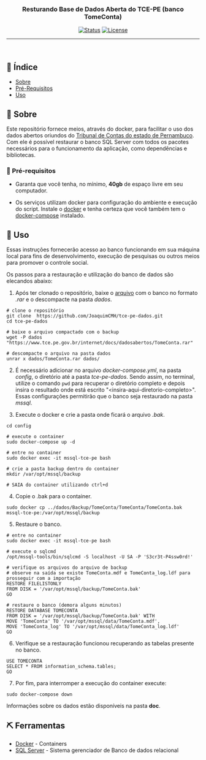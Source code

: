 <h3 align="center">Resturando Base de Dados Aberta do TCE-PE (banco TomeConta)</h3>

<div align="center">

[![Status](https://img.shields.io/badge/status-active-success.svg)]()
[![License](https://img.shields.io/badge/licence-GNU%20Aferro%20V3-blue.svg)](/LICENSE)

</div>

---

<p align="center">
    <br> 
</p>

## 📝 Índice

- [Sobre](#about)
- [Pré-Requisitos](#req)
- [Uso](#usage)


## 🧐 Sobre <a name = "about"></a>

Este repositório fornece meios, através do docker, para facilitar o uso dos dados abertos oriundos do [Tribunal de Contas do estado de Pernambuco](https://www.tce.pe.gov.br/internet/index.php/dados-abertos/bases-de-dados-completas). Com ele é possível restaurar o banco SQL Server com todos os pacotes necessários para o funcionamento da aplicação, como dependências e bibliotecas.

### 🎈 Pré-requisitos <a name="req"></a>

- Garanta que você tenha, no mínimo, **40gb** de espaço livre em seu computador.

- Os serviços utilizam docker para configuração do ambiente e execução do script. Instale o  [docker](https://docs.docker.com/install/) e tenha certeza que você também tem o  [docker-compose](https://docs.docker.com/compose/install/) instalado. 


##  🏁 Uso <a name="usage"></a>

Essas instruções fornecerão acesso ao banco funcionando em sua máquina local para fins de desenvolvimento, execução de pesquisas ou outros meios para promover o controle social.

Os passos para a restauração e utilização do banco de dados são elecandos abaixo:

1. Após ter clonado o repositório, baixe o [arquivo](https://www.tce.pe.gov.br/internet/docs/dadosabertos/TomeConta.rar) com o banco no formato *.rar* e o descompacte na pasta *dados*.

```shell
# clone o repositório
git clone  https://github.com/JoaquimCMH/tce-pe-dados.git
cd tce-pe-dados

# baixe o arquivo compactado com o backup
wget -P dados "https://www.tce.pe.gov.br/internet/docs/dadosabertos/TomeConta.rar"

# descompacte o arquivo na pasta dados
unrar x dados/TomeConta.rar dados/
```
2. É necessário adicionar no arquivo *docker-compose.yml*, na pasta *config*, o diretório até a pasta *tce-pe-dados*. Sendo assim, no terminal, utilize o comando `pwd` para recuperar o diretório completo e depois insira o resultado onde está escrito "\<insira-aqui-diretorio-completo\>". Essas configurações permitirão que o banco seja restaurado na pasta *mssql*.

3. Execute o docker e crie a pasta onde ficará o arquivo *.bak*.

```shell
cd config

# execute o container
sudo docker-compose up -d

# entre no container 
sudo docker exec -it mssql-tce-pe bash

# crie a pasta backup dentro do container
mkdir /var/opt/mssql/backup

# SAIA do container utilizando ctrl+d
```
4. Copie o .bak para o container.

```shell
sudo docker cp ../dados/Backup/TomeConta/TomeConta/TomeConta.bak mssql-tce-pe:/var/opt/mssql/backup
```

5. Restaure o banco.
```shell
# entre no container
sudo docker exec -it mssql-tce-pe bash

# execute o sqlcmd
/opt/mssql-tools/bin/sqlcmd -S localhost -U SA -P 'S3cr3t-P4ssw0rd!'

# verifique os arquivos do arquivo de backup
# observe na saída se existe TomeConta.mdf e TomeConta_log.ldf para prosseguir com a importação
RESTORE FILELISTONLY
FROM DISK = '/var/opt/mssql/backup/TomeConta.bak'
GO

# restaure o banco (demora alguns minutos)
RESTORE DATABASE TOMECONTA
FROM DISK = '/var/opt/mssql/backup/TomeConta.bak' WITH
MOVE 'TomeConta' TO '/var/opt/mssql/data/TomeConta.mdf',
MOVE 'TomeConta_log' TO '/var/opt/mssql/data/TomeConta_log.ldf'
GO
```
6. Verifique se a restauração funcionou recuperando as tabelas presente no banco.

```shell
USE TOMECONTA
SELECT * FROM information_schema.tables;
GO
```

7. Por fim, para interromper a execução do container execute:
```shell
sudo docker-compose down
```

Informações sobre os dados estão disponíveis na pasta **doc**.

## ⛏️ Ferramentas <a name = "built_using"></a>

- [Docker](https://www.docker.com/) - Containers
- [SQL Server](https://www.microsoft.com/pt-br/sql-server/sql-server-downloads) - Sistema gerenciador de Banco de dados relacional


